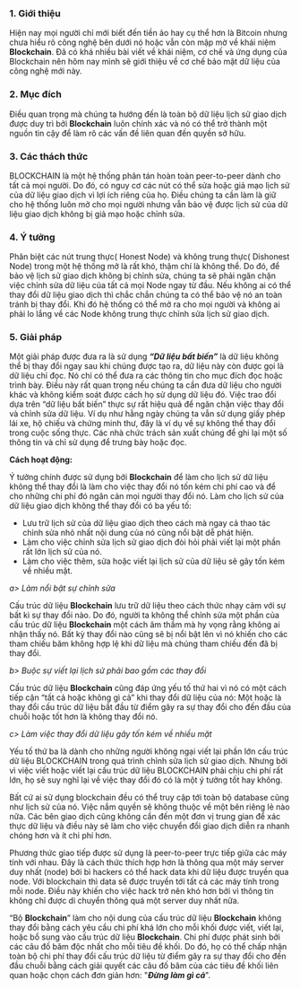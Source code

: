 ### **1. Giới thiệu**
Hiện nay mọi người chỉ mới biết đến tiền ảo hay cụ thể hơn là Bitcoin nhưng chưa hiểu rõ công nghệ bên dưới nó hoặc vẫn còn mập mờ về khái niệm **Blockchain**. Đã có khá nhiều bài viết về khái niệm, cơ chế và ứng dụng của Blockchain nên hôm nay mình sẽ giới thiệu về cơ chế bảo mật dữ liệu của công nghệ mới này.
### **2. Mục đích**
Điều quan trọng mà chúng ta hướng đến là toàn bộ dữ liệu lịch sử giao dịch được duy trì bởi **Blockchain** luôn chính xác và nó có thể trở thành một nguồn tin cậy để làm rõ các vấn đề liên quan đến quyền sở hữu.

### **3. Các thách thức**
BLOCKCHAIN là một hệ thống phân tán hoàn toàn peer-to-peer dành cho tất cả mọi người. Do đó, có nguy cơ các nút có thể sửa hoặc giả mạo lịch sử của dữ liệu giao dịch vì lợi ích riêng của họ. Điều chúng ta cần làm là giữ cho hệ thống luôn mở cho mọi người nhưng vẫn bảo vệ được lịch sử của dữ liệu giao dịch không bị giả mạo hoặc chỉnh sửa.
 
### **4. Ý tưởng**
Phân biệt các nút trung thực( Honest Node) và không trung thực( Dishonest Node)  trong một hệ thống mở là rất khó, thậm chí là không thể. Do đó, để bảo vệ lịch sử giao dịch không bị chỉnh sửa, chúng ta sẽ phải ngăn chặn việc chỉnh sửa dữ liệu của tất cả mọi Node ngay từ đầu. Nếu không ai có thể thay đổi dữ liệu giao dịch thì chắc chắn chúng ta có thể bảo vệ nó an toàn tránh bị thay đổi. Khi đó hệ thống có thể mở ra cho mọi người và không ai phải lo lắng về các Node không trung thực chỉnh sửa lịch sử giao dịch.

### **5. Giải pháp**
Một giải pháp được đưa ra là sử dụng ***“Dữ liệu bất biến”*** là dữ liệu không thể bị thay đổi ngay sau khi chúng được tạo ra, dữ liệu này còn được gọi là dữ liệu chỉ đọc. Nó chỉ có thể đưa ra các thông tin cho mục đích đọc hoặc trình bày. Điều này rất quan trọng nếu chúng ta cần đưa dữ liệu cho người khác và không kiểm soát được cách họ sử dụng dữ liệu đó. Việc trao đổi dựa trên “dữ liệu bất biến” thực sự rất hiệu quả để ngăn chặn việc thay đổi và chỉnh sửa dữ liệu. Ví dụ như hằng ngày chúng ta vẫn sử dụng giấy phép lái xe, hộ chiếu và chứng minh thư, đây là ví dụ về sự không thể thay đổi trong cuộc sống thực. Các nhà chức trách sản xuất chúng để ghi lại một số thông tin và chỉ sử dụng để trưng bày hoặc đọc.

**Cách hoạt động:**

Ý tưởng chính được sử dụng bởi **Blockchain** để làm cho lịch sử dữ liệu không thể thay đổi là làm cho việc thay đổi nó tốn kém chi phí cao và để cho những chi phí đó ngăn cản mọi người thay đổi nó. Làm cho lịch sử của dữ liệu giao dịch không thể thay đổi có ba yếu tố:
* Lưu trữ lịch sử của dữ liệu giao dịch theo cách mà ngay cả thao tác chỉnh sửa nhỏ nhất nội dung của nó cũng nổi bật dễ phát hiện.
* Làm cho việc chỉnh sửa lịch sử giao dịch đòi hỏi phải viết lại một phần rất lớn lịch sử của nó.
* Làm cho việc thêm, sửa hoặc viết lại lịch sử của dữ liệu sẽ gây tốn kém về nhiều mặt.

*a> Làm nổi bật sự chỉnh sửa*

Cấu trúc dữ liệu **Blockchain** lưu trữ dữ liệu theo cách thức nhạy cảm với sự bất kì sự thay đổi nào. Do đó, người ta không thể chỉnh sửa một phần của cấu trúc dữ liệu **Blockchain** một cách âm thầm mà hy vọng rằng không ai nhận thấy nó. Bất kỳ thay đổi nào cũng sẽ bị nổi bật lên vì nó khiến cho các tham chiếu băm không hợp lệ khi dữ liệu mà chúng tham chiếu đến đã bị thay đổi.

*b> Buộc sự viết lại lịch sử phải bao gồm các thay đổi*

Cấu trúc dữ liệu **Blockchain** cũng đáp ứng yếu tố thứ hai vì nó có một cách tiếp cận “tất cả hoặc không gì cả” khi thay đổi dữ liệu của nó: Một hoặc là thay đổi cấu trúc dữ liệu bắt đầu từ điểm gây ra sự thay đổi cho đến đầu của chuỗi hoặc tốt hơn là không thay đổi nó.

*c> Làm việc thay đổi dữ liệu gây tốn kém về nhiều mặt*

Yếu tố thứ ba là dành cho những người không ngại viết lại phần lớn cấu trúc dữ liệu BLOCKCHAIN trong quá trình chỉnh sửa lịch sử giao dịch. Nhưng bởi vì việc viết hoặc viết lại cấu trúc dữ liệu BLOCKCHAIN phải chịu chi phí rất lớn, họ sẽ suy nghĩ lại về việc thay đổi đó có là một ý tưởng tốt hay không.

Bất cứ ai sử dụng blockchain đều có thể truy cập tới toàn bộ database cũng như lịch sử của nó. Việc nắm quyền sẽ không thuộc về một bên riêng lẻ nào nữa. Các bên giao dịch cũng không cần đến một đơn vị trung gian để xác thực dữ liệu và điều này sẽ làm cho việc chuyển đổi giao dịch diễn ra nhanh chóng hơn và ít chi phí hơn.

Phương thức giao tiếp được sử dụng là peer-to-peer trực tiếp giữa các máy tính với nhau. Đây là cách thức thích hợp hơn là thông qua một máy server duy nhất (node) bởi bì hackers có thể hack data khi dữ liệu được truyền qua node. Với blockchain thì data sẽ được truyền tới tất cả các máy tính trong mỗi node. Điều này khiến cho việc hack trở nên khó hơn bởi vì thông tin không chỉ được di chuyển thông quá một server duy nhất nữa.

“Bộ **Blockchain**” làm cho nội dung của cấu trúc dữ liệu **Blockchain** không thay đổi bằng cách yêu cầu chi phí khá lớn cho mỗi khối được viết, viết lại, hoặc bổ sung vào cấu trúc dữ liệu **Blockchain**. Chi phí được phát sinh bởi các câu đố băm độc nhất cho mỗi tiêu đề khối. Do đó, họ có thể chấp nhận toàn bộ chi phí thay đổi cấu trúc dữ liệu từ điểm gây ra sự thay đổi cho đến đầu chuỗi bằng cách giải quyết các câu đố băm của các tiêu đề khối liên quan hoặc chọn cách đơn giản hơn: "***Đừng làm gì cả***".
